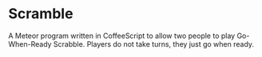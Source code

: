 Scramble
========

A Meteor program written in CoffeeScript to allow two people to play Go-When-Ready Scrabble.  Players do not take turns, they just go when ready.
